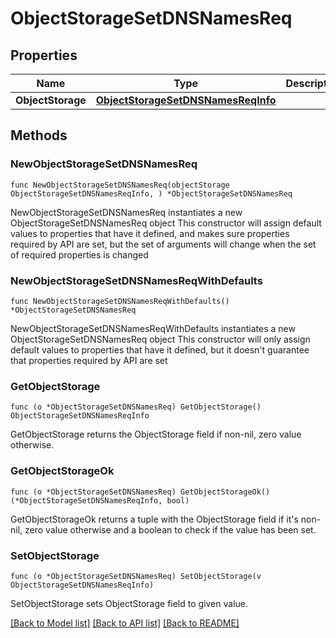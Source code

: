 # ObjectStorageSetDNSNamesReq

## Properties

Name | Type | Description | Notes
------------ | ------------- | ------------- | -------------
**ObjectStorage** | [**ObjectStorageSetDNSNamesReqInfo**](ObjectStorageSetDNSNamesReqInfo.md) |  | 

## Methods

### NewObjectStorageSetDNSNamesReq

`func NewObjectStorageSetDNSNamesReq(objectStorage ObjectStorageSetDNSNamesReqInfo, ) *ObjectStorageSetDNSNamesReq`

NewObjectStorageSetDNSNamesReq instantiates a new ObjectStorageSetDNSNamesReq object
This constructor will assign default values to properties that have it defined,
and makes sure properties required by API are set, but the set of arguments
will change when the set of required properties is changed

### NewObjectStorageSetDNSNamesReqWithDefaults

`func NewObjectStorageSetDNSNamesReqWithDefaults() *ObjectStorageSetDNSNamesReq`

NewObjectStorageSetDNSNamesReqWithDefaults instantiates a new ObjectStorageSetDNSNamesReq object
This constructor will only assign default values to properties that have it defined,
but it doesn't guarantee that properties required by API are set

### GetObjectStorage

`func (o *ObjectStorageSetDNSNamesReq) GetObjectStorage() ObjectStorageSetDNSNamesReqInfo`

GetObjectStorage returns the ObjectStorage field if non-nil, zero value otherwise.

### GetObjectStorageOk

`func (o *ObjectStorageSetDNSNamesReq) GetObjectStorageOk() (*ObjectStorageSetDNSNamesReqInfo, bool)`

GetObjectStorageOk returns a tuple with the ObjectStorage field if it's non-nil, zero value otherwise
and a boolean to check if the value has been set.

### SetObjectStorage

`func (o *ObjectStorageSetDNSNamesReq) SetObjectStorage(v ObjectStorageSetDNSNamesReqInfo)`

SetObjectStorage sets ObjectStorage field to given value.



[[Back to Model list]](../README.md#documentation-for-models) [[Back to API list]](../README.md#documentation-for-api-endpoints) [[Back to README]](../README.md)



